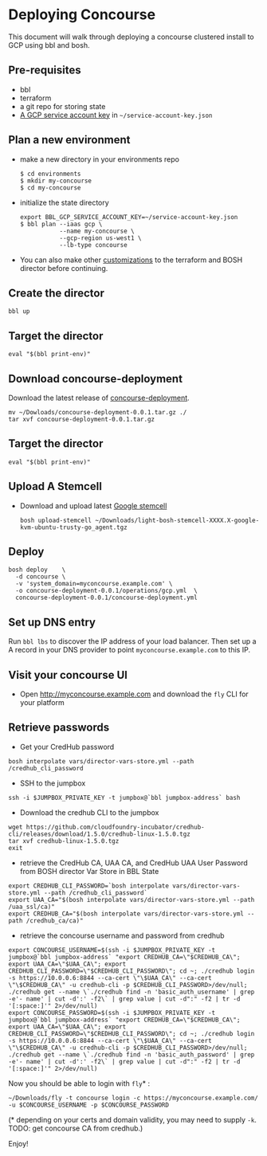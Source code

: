 # Deploying Concourse

This document will walk through deploying a concourse clustered install to GCP using bbl and bosh.

## Pre-requisites
* bbl
* terraform
* a git repo for storing state
* [A GCP service account key](getting-started-gcp.md#creating-a-service-account) in `~/service-account-key.json`

## Plan a new environment
* make a new directory in your environments repo
  ```
  $ cd environments
  $ mkdir my-concourse
  $ cd my-concourse
  ```
* initialize the state directory
  ```
  export BBL_GCP_SERVICE_ACCOUNT_KEY=~/service-account-key.json
  $ bbl plan --iaas gcp \
             --name my-concourse \
             --gcp-region us-west1 \
             --lb-type concourse
  ```
* You can also make other [customizations](advanced.md) to the terraform and BOSH director before continuing.

## Create the director

  ```
  bbl up
  ```

## Target the director

  ```
  eval "$(bbl print-env)"
  ```

## Download concourse-deployment
Download the latest release of [concourse-deployment](https://github.com/evanfarrar/concourse-deployment/releases/latest).
  ```
  mv ~/Dowloads/concourse-deployment-0.0.1.tar.gz ./
  tar xvf concourse-deployment-0.0.1.tar.gz
  ```
## Target the director
  ```
  eval "$(bbl print-env)"
  ```

## Upload A Stemcell

* Download and upload latest [Google stemcell](http://bosh.io/stemcells)
  ```
  bosh upload-stemcell ~/Downloads/light-bosh-stemcell-XXXX.X-google-kvm-ubuntu-trusty-go_agent.tgz
  ```

## Deploy
  ```
  bosh deploy    \
    -d concourse \
    -v 'system_domain=myconcourse.example.com' \
    -o concourse-deployment-0.0.1/operations/gcp.yml  \
    concourse-deployment-0.0.1/concourse-deployment.yml
  ```
  
## Set up DNS entry
Run `bbl lbs` to discover the IP address of your load balancer. Then set up a A record in your DNS provider to point `myconcourse.example.com` to this IP.

## Visit your concourse UI
* Open http://myconcourse.example.com and download the `fly` CLI for your platform

## Retrieve passwords
* Get your CredHub password
```
bosh interpolate vars/director-vars-store.yml --path /credhub_cli_password
```
* SSH to the jumpbox
```
ssh -i $JUMPBOX_PRIVATE_KEY -t jumpbox@`bbl jumpbox-address` bash
```

* Download the credhub CLI to the jumpbox
```
wget https://github.com/cloudfoundry-incubator/credhub-cli/releases/download/1.5.0/credhub-linux-1.5.0.tgz
tar xvf credhub-linux-1.5.0.tgz
exit
```
* retrieve the CredHub CA, UAA CA, and CredHub UAA User Password from BOSH director Var Store in BBL State
```
export CREDHUB_CLI_PASSWORD=`bosh interpolate vars/director-vars-store.yml --path /credhub_cli_password`
export UAA_CA="$(bosh interpolate vars/director-vars-store.yml --path /uaa_ssl/ca)"
export CREDHUB_CA="$(bosh interpolate vars/director-vars-store.yml --path /credhub_ca/ca)"
```
* retrieve the concourse username and password from credhub
```
export CONCOURSE_USERNAME=$(ssh -i $JUMPBOX_PRIVATE_KEY -t jumpbox@`bbl jumpbox-address` "export CREDHUB_CA=\"$CREDHUB_CA\"; export UAA_CA=\"$UAA_CA\"; export CREDHUB_CLI_PASSWORD=\"$CREDHUB_CLI_PASSWORD\"; cd ~; ./credhub login -s https://10.0.0.6:8844 --ca-cert \"\$UAA_CA\" --ca-cert \"\$CREDHUB_CA\" -u credhub-cli -p $CREDHUB_CLI_PASSWORD>/dev/null; ./credhub get --name \`./credhub find -n 'basic_auth_username' | grep -e'- name' | cut -d':' -f2\` | grep value | cut -d":" -f2 | tr -d '[:space:]'" 2>/dev/null)
export CONCOURSE_PASSWORD=$(ssh -i $JUMPBOX_PRIVATE_KEY -t jumpbox@`bbl jumpbox-address` "export CREDHUB_CA=\"$CREDHUB_CA\"; export UAA_CA=\"$UAA_CA\"; export CREDHUB_CLI_PASSWORD=\"$CREDHUB_CLI_PASSWORD\"; cd ~; ./credhub login -s https://10.0.0.6:8844 --ca-cert \"\$UAA_CA\" --ca-cert \"\$CREDHUB_CA\" -u credhub-cli -p $CREDHUB_CLI_PASSWORD>/dev/null; ./credhub get --name \`./credhub find -n 'basic_auth_password' | grep -e'- name' | cut -d':' -f2\` | grep value | cut -d":" -f2 | tr -d '[:space:]'" 2>/dev/null)
```

Now you should be able to login with `fly`* :
```
~/Downloads/fly -t concourse login -c https://myconcourse.example.com/ -u $CONCOURSE_USERNAME -p $CONCOURSE_PASSWORD
```
(* depending on your certs and domain validity, you may need to supply `-k`. TODO: get concourse CA from credhub.)

Enjoy!
